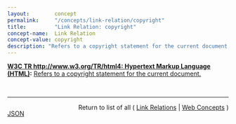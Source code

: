 ```yaml
---
layout:        concept
permalink:     "/concepts/link-relation/copyright"
title:         "Link Relation: copyright"
concept-name:  Link Relation
concept-value: copyright
description: "Refers to a copyright statement for the current document."
---
```


**[W3C TR http://www.w3.org/TR/html4: Hypertext Markup Language (HTML)](/specs/W3C/TR/html4 "This specification defines the HyperText Markup Language (HTML), the publishing language of the World Wide Web. This specification defines HTML 4.01, which is a subversion of HTML 4. In addition to the text, multimedia, and hyperlink features of the previous versions of HTML (HTML 3.2 and HTML 2.0), HTML 4 supports more multimedia options, scripting languages, style sheets, better printing facilities, and documents that are more accessible to users with disabilities. HTML 4 also takes great strides towards the internationalization of documents, with the goal of making the Web truly World Wide."):** [Refers to a copyright statement for the current document.](http://www.w3.org/TR/html4/types.html#type-links "Read documentation for Link Relation &#34;copyright&#34;")

<br/>
<hr/>

<p style="float : left"><a href="./copyright.json" title="JSON representing this particular Web Concept value">JSON</a></p>
<p style="text-align: right">Return to list of all ( <a href="../link-relation/">Link Relations</a> | <a href="../">Web Concepts</a> )</p>
